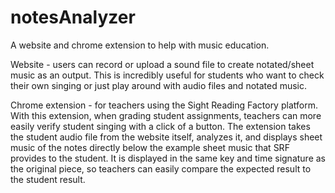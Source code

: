 # notesAnalyzer

A website and chrome extension to help with music education.

Website - users can record or upload a sound file to create notated/sheet music as an output. This is incredibly useful for students who want to check their own singing or just play around with audio files and notated music. 

Chrome extension - for teachers using the Sight Reading Factory platform. With this extension, when grading student assignments, teachers can more easily verify student singing with a click of a button. The extension takes the student audio file from the website itself, analyzes it, and displays sheet music of the notes directly below the example sheet music that SRF provides to the student. It is displayed in the same key and time signature as the original piece, so teachers can easily compare the expected result to the student result. 
